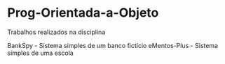 # Prog-Orientada-a-Objeto

Trabalhos realizados na disciplina

BankSpy - Sistema simples de um banco fictício
eMentos-Plus - Sistema simples de uma escola
